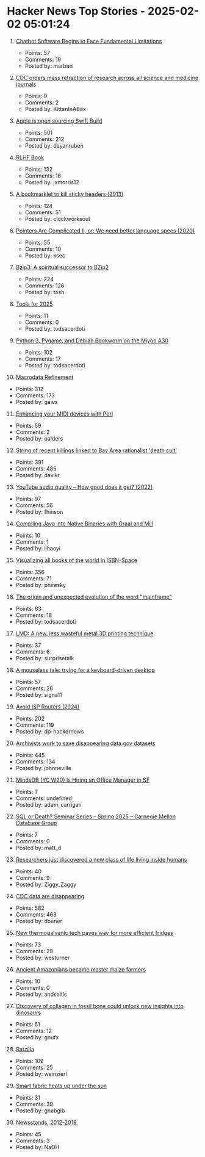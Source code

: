 # Hacker News Top Stories - 2025-02-02 05:01:24

1. [Chatbot Software Begins to Face Fundamental Limitations](https://www.quantamagazine.org/chatbot-software-begins-to-face-fundamental-limitations-20250131/)
   - Points: 57
   - Comments: 19
   - Posted by: marban

2. [CDC orders mass retraction of research across all science and medicine journals](https://insidemedicine.substack.com/p/breaking-news-cdc-orders-mass-retraction)
   - Points: 9
   - Comments: 2
   - Posted by: KittenInABox

3. [Apple is open sourcing Swift Build](https://www.swift.org/blog/the-next-chapter-in-swift-build-technologies/)
   - Points: 501
   - Comments: 212
   - Posted by: dayanruben

4. [RLHF Book](https://rlhfbook.com/)
   - Points: 132
   - Comments: 16
   - Posted by: jxmorris12

5. [A bookmarklet to kill sticky headers (2013)](https://alisdair.mcdiarmid.org/kill-sticky-headers/)
   - Points: 124
   - Comments: 51
   - Posted by: clockworksoul

6. [Pointers Are Complicated II, or: We need better language specs (2020)](https://www.ralfj.de/blog/2020/12/14/provenance.html)
   - Points: 55
   - Comments: 10
   - Posted by: ksec

7. [Bzip3: A spiritual successor to BZip2](https://github.com/kspalaiologos/bzip3)
   - Points: 224
   - Comments: 126
   - Posted by: tosh

8. [Tools for 2025](http://yosemitesam.ch/3-tools-for-2025/)
   - Points: 11
   - Comments: 0
   - Posted by: todsacerdoti

9. [Python 3, Pygame, and Debian Bookworm on the Miyoo A30](https://www.jtolio.com/2025/02/py3-pygame-miyoo-a30/)
   - Points: 102
   - Comments: 17
   - Posted by: todsacerdoti

10. [Macrodata Refinement](https://lumon-industries.com/)
   - Points: 312
   - Comments: 173
   - Posted by: gaws

11. [Enhancing your MIDI devices with Perl](https://fuzzix.org/enhancing-midi-hardware-with-perl)
   - Points: 59
   - Comments: 2
   - Posted by: oalders

12. [String of recent killings linked to Bay Area rationalist 'death cult'](https://www.sfgate.com/bayarea/article/bay-area-death-cult-zizian-murders-20064333.php)
   - Points: 391
   - Comments: 485
   - Posted by: davikr

13. [YouTube audio quality – How good does it get? (2022)](https://www.audiomisc.co.uk/YouTube/SpotTheDifference.html)
   - Points: 97
   - Comments: 56
   - Posted by: fhinson

14. [Compiling Java into Native Binaries with Graal and Mill](https://mill-build.org/blog/7-graal-native-executables.html)
   - Points: 10
   - Comments: 1
   - Posted by: lihaoyi

15. [Visualizing all books of the world in ISBN-Space](https://phiresky.github.io/blog/2025/visualizing-all-books-in-isbn-space/)
   - Points: 356
   - Comments: 71
   - Posted by: phiresky

16. [The origin and unexpected evolution of the word "mainframe"](https://www.righto.com/2025/02/origin-of-mainframe-term.html)
   - Points: 63
   - Comments: 18
   - Posted by: todsacerdoti

17. [LMD: A new, less wasteful metal 3D printing technique](https://www.core77.com/posts/135194/LMD-A-New-Less-Wasteful-Metal-3D-Printing-Technique)
   - Points: 37
   - Comments: 6
   - Posted by: surprisetalk

18. [A mouseless tale: trying for a keyboard-driven desktop](https://lwn.net/Articles/1005332/)
   - Points: 57
   - Comments: 26
   - Posted by: signa11

19. [Avoid ISP Routers (2024)](https://routersecurity.org/ISProuters.php)
   - Points: 202
   - Comments: 119
   - Posted by: dp-hackernews

20. [Archivists work to save disappearing data.gov datasets](https://www.404media.co/archivists-work-to-identify-and-save-the-thousands-of-datasets-disappearing-from-data-gov/)
   - Points: 445
   - Comments: 134
   - Posted by: johnneville

21. [MindsDB (YC W20) Is Hiring an Office Manager in SF](https://grnh.se/83c3fffa7us)
   - Points: 1
   - Comments: undefined
   - Posted by: adam_carrigan

22. [SQL or Death? Seminar Series – Spring 2025 – Carnegie Mellon Database Group](https://db.cs.cmu.edu/seminar2025/)
   - Points: 7
   - Comments: 0
   - Posted by: matt_d

23. [Researchers just discovered a new class of life living inside humans](https://bgr.com/science/researchers-just-discovered-an-entirely-new-class-of-life-living-inside-humans/)
   - Points: 40
   - Comments: 9
   - Posted by: Ziggy_Zaggy

24. [CDC data are disappearing](https://www.theatlantic.com/health/archive/2025/01/cdc-dei-scientific-data/681531/)
   - Points: 582
   - Comments: 463
   - Posted by: doener

25. [New thermogalvanic tech paves way for more efficient fridges](https://cosmosmagazine.com/science/chemistry/improved-fridge-technology/)
   - Points: 73
   - Comments: 29
   - Posted by: westurner

26. [Ancient Amazonians became master maize farmers](https://www.sciencenews.org/article/maize-farmers-amazonians-casarabe)
   - Points: 10
   - Comments: 0
   - Posted by: andsoitis

27. [Discovery of collagen in fossil bone could unlock new insights into dinosaurs](https://news.liverpool.ac.uk/2025/01/31/discovery-of-collagen-in-fossil-bone-could-unlock-new-insights-into-dinosaurs/)
   - Points: 51
   - Comments: 12
   - Posted by: gnufx

28. [Ratzilla](https://orhun.dev/ratzilla/demo/)
   - Points: 109
   - Comments: 25
   - Posted by: weinzierl

29. [Smart fabric heats up under the sun](https://uwaterloo.ca/news/media/smart-fabric-heats-under-sun)
   - Points: 31
   - Comments: 39
   - Posted by: gnabgib

30. [Newsstands, 2012-2019](https://www.trevortraynor.com/newsstands)
   - Points: 45
   - Comments: 3
   - Posted by: NaOH

